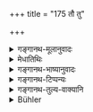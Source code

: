 +++
title = "175 तौ तु"

+++

<details><summary>गङ्गानथ-मूलानुवादः</summary>

These creatures, born of other men’s wives, cause, for the giver, the destruction, in this life as well as after death, of their offerings to gods and pitṛs that have been presented to them.—(175)
</details>

<details><summary>मेधातिथिः</summary>

"जात्याख्यायाम्" (पाण् १.२.५८) इति बहुवचनं **प्राणिन** इति । ब्राह्मण्यादिव्यपदेशम् अवजानते प्राणिन इत्य् एवं व्यपदेशार्हा, न व्यपदेशान्तरम् अर्हन्ति । अतस् ते **नाशयन्ति** **हव्यकव्यानि** निष्फलीकुर्वन्ति **प्रदायिनां** दातॄणाम् । परिवेत्त्रादीनां लोके नातिप्रसिद्धत्वात् शब्दैश् चास्मृतत्वाद् व्यवस्थार्थं लक्षणप्रणयनम् ॥ ३.१६५ ॥
</details>

<details><summary>गङ्गानथ-भाष्यानुवादः</summary>

The plural number in ‘*prāṇinaḥ*,’ ‘*creatures*,’ is according to Pāṇini 1.2,58.

These people do not deserve the names of ‘*Brāhmaṇa*,’ and the rest; and they only deserve to be called ‘creatures;’ they are not worthy of any other name. For this reason, they ‘*cause the destruction of the offerings to gods and Pitṛs*;’—*i.e*.,. they render them fruitless—‘*for the givers*’—those who give it to them.

The terms ‘*parivettṛ*’ (superseder) and the rest are not sufficiently well known in ordinary usage; nor are they capable of being etymologically analysed. Hence, the author has provided the definition of these.—(175)
</details>

<details><summary>गङ्गानथ-टिप्पन्यः</summary>

This verse is quoted in *Hemādri* (Śrāddha, p. 362).
</details>

<details><summary>गङ्गानथ-तुल्य-वाक्यानि</summary>

**(verses 3.174-175)  
**

See Comparative notes for [Verse 3.175].
</details>

<details><summary>Bühler</summary>

175	But those two creatures, who are born of wives of other men, cause to the giver the loss (of the rewards), both in this life and after death, for the food sacred to gods or manes which has been given (to them).
</details>
